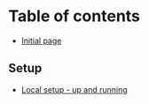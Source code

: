 # Table of contents

* [Initial page](README.md)

## Setup

* [Local setup - up and running](setup/local-setup-up-and-running.md)
